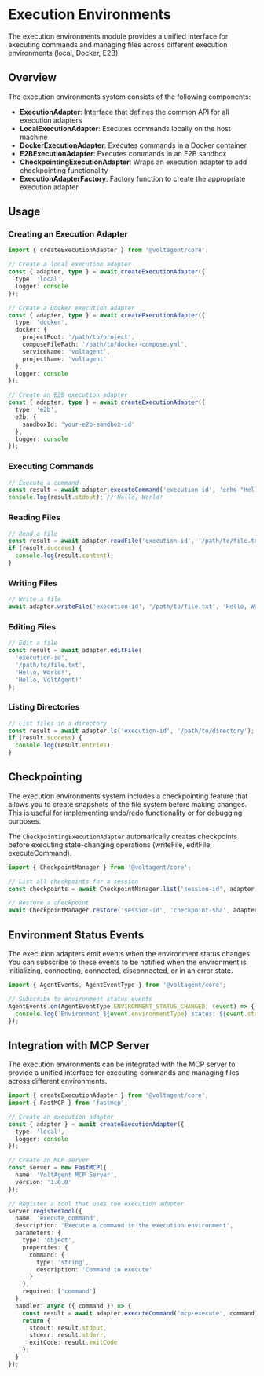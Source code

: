 # Execution Environments

The execution environments module provides a unified interface for executing commands and managing files across different execution environments (local, Docker, E2B).

## Overview

The execution environments system consists of the following components:

- **ExecutionAdapter**: Interface that defines the common API for all execution adapters
- **LocalExecutionAdapter**: Executes commands locally on the host machine
- **DockerExecutionAdapter**: Executes commands in a Docker container
- **E2BExecutionAdapter**: Executes commands in an E2B sandbox
- **CheckpointingExecutionAdapter**: Wraps an execution adapter to add checkpointing functionality
- **ExecutionAdapterFactory**: Factory function to create the appropriate execution adapter

## Usage

### Creating an Execution Adapter

```typescript
import { createExecutionAdapter } from '@voltagent/core';

// Create a local execution adapter
const { adapter, type } = await createExecutionAdapter({
  type: 'local',
  logger: console
});

// Create a Docker execution adapter
const { adapter, type } = await createExecutionAdapter({
  type: 'docker',
  docker: {
    projectRoot: '/path/to/project',
    composeFilePath: '/path/to/docker-compose.yml',
    serviceName: 'voltagent',
    projectName: 'voltagent'
  },
  logger: console
});

// Create an E2B execution adapter
const { adapter, type } = await createExecutionAdapter({
  type: 'e2b',
  e2b: {
    sandboxId: 'your-e2b-sandbox-id'
  },
  logger: console
});
```

### Executing Commands

```typescript
// Execute a command
const result = await adapter.executeCommand('execution-id', 'echo "Hello, World!"');
console.log(result.stdout); // Hello, World!
```

### Reading Files

```typescript
// Read a file
const result = await adapter.readFile('execution-id', '/path/to/file.txt');
if (result.success) {
  console.log(result.content);
}
```

### Writing Files

```typescript
// Write a file
await adapter.writeFile('execution-id', '/path/to/file.txt', 'Hello, World!');
```

### Editing Files

```typescript
// Edit a file
const result = await adapter.editFile(
  'execution-id',
  '/path/to/file.txt',
  'Hello, World!',
  'Hello, VoltAgent!'
);
```

### Listing Directories

```typescript
// List files in a directory
const result = await adapter.ls('execution-id', '/path/to/directory');
if (result.success) {
  console.log(result.entries);
}
```

## Checkpointing

The execution environments system includes a checkpointing feature that allows you to create snapshots of the file system before making changes. This is useful for implementing undo/redo functionality or for debugging purposes.

The `CheckpointingExecutionAdapter` automatically creates checkpoints before executing state-changing operations (writeFile, editFile, executeCommand).

```typescript
import { CheckpointManager } from '@voltagent/core';

// List all checkpoints for a session
const checkpoints = await CheckpointManager.list('session-id', adapter);

// Restore a checkpoint
await CheckpointManager.restore('session-id', 'checkpoint-sha', adapter, '/path/to/repo');
```

## Environment Status Events

The execution adapters emit events when the environment status changes. You can subscribe to these events to be notified when the environment is initializing, connecting, connected, disconnected, or in an error state.

```typescript
import { AgentEvents, AgentEventType } from '@voltagent/core';

// Subscribe to environment status events
AgentEvents.on(AgentEventType.ENVIRONMENT_STATUS_CHANGED, (event) => {
  console.log(`Environment ${event.environmentType} status: ${event.status}`);
});
```

## Integration with MCP Server

The execution environments can be integrated with the MCP server to provide a unified interface for executing commands and managing files across different environments.

```typescript
import { createExecutionAdapter } from '@voltagent/core';
import { FastMCP } from 'fastmcp';

// Create an execution adapter
const { adapter } = await createExecutionAdapter({
  type: 'local',
  logger: console
});

// Create an MCP server
const server = new FastMCP({
  name: 'VoltAgent MCP Server',
  version: '1.0.0'
});

// Register a tool that uses the execution adapter
server.registerTool({
  name: 'execute_command',
  description: 'Execute a command in the execution environment',
  parameters: {
    type: 'object',
    properties: {
      command: {
        type: 'string',
        description: 'Command to execute'
      }
    },
    required: ['command']
  },
  handler: async ({ command }) => {
    const result = await adapter.executeCommand('mcp-execute', command);
    return {
      stdout: result.stdout,
      stderr: result.stderr,
      exitCode: result.exitCode
    };
  }
});
```

